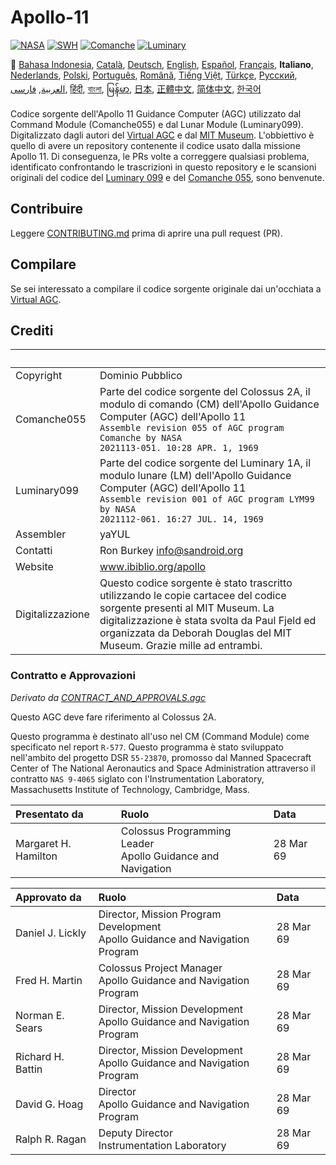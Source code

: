 # Apollo-11
[![NASA][1]][2]
[![SWH]][SWH_URL]
[![Comanche]][ComancheMilestone]
[![Luminary]][LuminaryMilestone]

:crossed_flags:
[Bahasa Indonesia][ID],
[Català][CA],
[Deutsch][DE],
[English][EN],
[Español][ES],
[Français][FR],
**Italiano**,
[Nederlands][NL],
[Polski][PL],
[Português][PT_BR],
[Română][RO],
[Tiếng Việt][VI],
[Türkçe][TR],
[Русский][RU],
[العربية][AR],
[فارسی][FA],
[हिंदी][HI_IN],
[বাংলা][BD_BN],
[မြန်မာ][MM],
[日本][JA],
[正體中文][ZH_TW],
[简体中文][ZH_CN],
[한국어][KO_KR]

[AR]:README.ar.md
[BD_BN]:README.bd_bn.md
[CA]:README.ca.md
[DE]:README.de.md
[EN]:README.md
[ES]:README.es.md
[FA]:README.fa.md
[FR]:README.fr.md
[HI_IN]:README.hi_in.md
[ID]:README.id.md
[IT]:README.it.md
[JA]:README.ja.md
[KO_KR]:README.ko_kr.md
[MM]:README.mm.md
[PL]:README.pl.md
[PT_BR]:README.pt_br.md
[RO]:README.ro.md
[RU]:README.ru.md
[TR]:README.tr.md
[VI]:README.vi.md
[ZH_CN]:README.zh_cn.md
[ZH_TW]:README.zh_tw.md
[NL]:README.nl.md

Codice sorgente dell'Apollo 11 Guidance Computer (AGC) utilizzato
dal Command Module (Comanche055) e dal Lunar Module (Luminary099).
Digitalizzato dagli autori del [Virtual AGC][3] e dal [MIT Museum][4].
L'obbiettivo è quello di avere un repository contenente il codice
usato dalla missione Apollo 11. Di conseguenza, le PRs volte a
correggere qualsiasi problema, identificato confrontando le
trascrizioni in questo repository e le scansioni originali del
codice del [Luminary 099][5] e del [Comanche 055][6], sono benvenute.

## Contribuire
Leggere [CONTRIBUTING.md][7] prima di aprire una pull request (PR).

## Compilare
Se sei interessato a compilare il codice sorgente originale
dai un'occhiata a [Virtual AGC][8].

## Crediti

&nbsp;           | &nbsp;
:-------------   | :-----
Copyright        | Dominio Pubblico
Comanche055      | Parte del codice sorgente del Colossus 2A, il modulo di comando (CM) dell'Apollo Guidance Computer (AGC) dell'Apollo 11<br>`Assemble revision 055 of AGC program Comanche by NASA`<br>`2021113-051. 10:28 APR. 1, 1969`
Luminary099      | Parte del codice sorgente del Luminary 1A, il modulo lunare (LM) dell'Apollo Guidance Computer (AGC) dell'Apollo 11<br>`Assemble revision 001 of AGC program LYM99 by NASA`<br>`2021112-061. 16:27 JUL. 14, 1969`
Assembler        | yaYUL
Contatti         | Ron Burkey <info@sandroid.org>
Website          | www.ibiblio.org/apollo
Digitalizzazione | Questo codice sorgente è stato trascritto utilizzando le copie cartacee del codice sorgente presenti al MIT Museum. La digitalizzazione è stata svolta da Paul Fjeld ed organizzata da Deborah Douglas del MIT Museum. Grazie mille ad entrambi.

### Contratto e Approvazioni
*Derivato da [CONTRACT_AND_APPROVALS.agc]*

Questo AGC deve fare riferimento al Colossus 2A.

Questo programma è destinato all'uso nel CM (Command Module) come specificato nel report `R-577`. Questo programma è stato sviluppato nell'ambito del progetto DSR `55-23870`, promosso dal Manned Spacecraft Center of The National Aeronautics and Space Administration attraverso il contratto `NAS 9-4065` siglato con l'Instrumentation Laboratory, Massachusetts Institute of Technology, Cambridge, Mass.

Presentato da         | Ruolo | Data
:-------------------- | :---- | :---
Margaret H. Hamilton  | Colossus Programming Leader<br>Apollo Guidance and Navigation | 28 Mar 69

Approvato da       | Ruolo | Data
:----------------- | :---- | :---
Daniel J. Lickly   | Director, Mission Program Development<br>Apollo Guidance and Navigation Program | 28 Mar 69
Fred H. Martin     | Colossus Project Manager<br>Apollo Guidance and Navigation Program | 28 Mar 69
Norman E. Sears    | Director, Mission Development<br>Apollo Guidance and Navigation Program | 28 Mar 69
Richard H. Battin  | Director, Mission Development<br>Apollo Guidance and Navigation Program | 28 Mar 69
David G. Hoag      | Director<br>Apollo Guidance and Navigation Program | 28 Mar 69
Ralph R. Ragan     | Deputy Director<br>Instrumentation Laboratory | 28 Mar 69

[CONTRACT_AND_APPROVALS.agc]:https://github.com/chrislgarry/Apollo-11/blob/master/Comanche055/CONTRACT_AND_APPROVALS.agc
[1]:https://cdn.rawgit.com/aleen42/badges/c9246f74/src/nasa.svg
[2]:https://www.nasa.gov/mission_pages/apollo/missions/apollo11.html
[3]:http://www.ibiblio.org/apollo/
[4]:http://web.mit.edu/museum/
[5]:http://www.ibiblio.org/apollo/ScansForConversion/Luminary099/
[6]:http://www.ibiblio.org/apollo/ScansForConversion/Comanche055/
[7]:https://github.com/chrislgarry/Apollo-11/blob/master/CONTRIBUTING.md
[8]:https://github.com/rburkey2005/virtualagc
[SWH]:https://archive.softwareheritage.org/badge/origin/https://github.com/chrislgarry/Apollo-11/
[SWH_URL]:https://archive.softwareheritage.org/browse/origin/https://github.com/chrislgarry/Apollo-11/
[Comanche]:https://badgen.net/github/milestones/chrislgarry/Apollo-11/1
[ComancheMilestone]:https://github.com/chrislgarry/Apollo-11/milestone/1
[Luminary]:https://badgen.net/github/milestones/chrislgarry/Apollo-11/2
[LuminaryMilestone]:https://github.com/chrislgarry/Apollo-11/milestone/2
